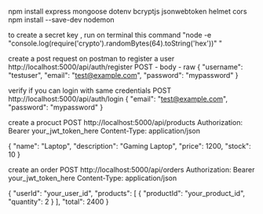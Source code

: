 npm install express mongoose dotenv bcryptjs jsonwebtoken helmet cors
npm install --save-dev nodemon


to create a secret key , run on terminal this command "node -e "console.log(require('crypto').randomBytes(64).toString('hex'))"
"


create a post request on postman to register a user
http://localhost:5000/api/auth/register
POST  - body - raw 
{
  "username": "testuser",
  "email": "test@example.com",
  "password": "mypassword"
}

verify if you can login with same credentials 
POST http://localhost:5000/api/auth/login
{
  "email": "test@example.com",
  "password": "mypassword"
}

create a procuct 
POST http://localhost:5000/api/products
Authorization: Bearer your_jwt_token_here
Content-Type: application/json

{
  "name": "Laptop",
  "description": "Gaming Laptop",
  "price": 1200,
  "stock": 10
}

create an order 
POST http://localhost:5000/api/orders
Authorization: Bearer your_jwt_token_here
Content-Type: application/json

{
  "userId": "your_user_id",
  "products": [
    { "productId": "your_product_id", "quantity": 2 }
  ],
  "total": 2400
}